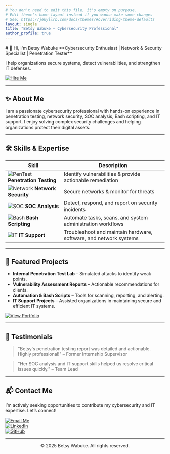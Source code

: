 ```yaml
---
# You don't need to edit this file, it's empty on purpose.
# Edit theme's home layout instead if you wanna make some changes
# See: https://jekyllrb.com/docs/themes/#overriding-theme-defaults
layout: single
title: "Betsy Wabuke – Cybersecurity Professional"
author_profile: true
---
```


<div style="width:100%; margin:0; padding:0;">
# 👋 Hi, I'm Betsy Wabuke
**Cybersecurity Enthusiast | Network & Security Specialist | Penetration Tester**

I help organizations secure systems, detect vulnerabilities, and strengthen IT defenses.  

[![Hire Me](https://img.shields.io/badge/Hire%20Me-Contact-blue?style=for-the-badge)](#contact)

---

## ✨ About Me
I am a passionate cybersecurity professional with hands-on experience in penetration testing, network security, SOC analysis, Bash scripting, and IT support. I enjoy solving complex security challenges and helping organizations protect their digital assets.  

---

## 🛠 Skills & Expertise

| Skill                    | Description |
|---------------------------|------------|
| ![PenTest](https://img.shields.io/badge/Penetration-Testing-red?style=flat-square) **Penetration Testing** | Identify vulnerabilities & provide actionable remediation |
| ![Network](https://img.shields.io/badge/Network-Security-orange?style=flat-square) **Network Security** | Secure networks & monitor for threats |
| ![SOC](https://img.shields.io/badge/SOC-Analysis-green?style=flat-square) **SOC Analysis** | Detect, respond, and report on security incidents |
| ![Bash](https://img.shields.io/badge/Bash-Scripting-blue?style=flat-square) **Bash Scripting** | Automate tasks, scans, and system administration workflows |
| ![IT](https://img.shields.io/badge/IT-Support-yellow?style=flat-square) **IT Support** | Troubleshoot and maintain hardware, software, and network systems |

---

## 📂 Featured Projects

- **Internal Penetration Test Lab** – Simulated attacks to identify weak points.  
- **Vulnerability Assessment Reports** – Actionable recommendations for clients.  
- **Automation & Bash Scripts** – Tools for scanning, reporting, and alerting.  
- **IT Support Projects** – Assisted organizations in maintaining secure and efficient IT systems.  

[![View Portfolio](https://img.shields.io/badge/View-Portfolio-brightgreen?style=for-the-badge)](#portfolio)

---

## 💬 Testimonials

> "Betsy's penetration testing report was detailed and actionable. Highly professional!" – Former Internship Supervisor  

> "Her SOC analysis and IT support skills helped us resolve critical issues quickly." – Team Lead  

---

## 📬 Contact Me

I’m actively seeking opportunities to contribute my cybersecurity and IT expertise. Let’s connect!  

[![Email Me](https://img.shields.io/badge/Email-YourEmail-blue?style=for-the-badge)](mailto:betsywabuke@gmail.com)  
[![LinkedIn](https://img.shields.io/badge/LinkedIn-Profile-blue?style=for-the-badge)](https://www.linkedin.com/in/betsywabuke)  
[![GitHub](https://img.shields.io/badge/GitHub-Profile-black?style=for-the-badge)](https://github.com/Betsy-Wabuke)

---

<footer style="text-align:center;">
&copy; 2025 Betsy Wabuke. All rights reserved.
</footer>
</div>


